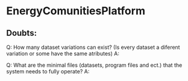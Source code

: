 # EnergyComunitiesPlatform

## Doubts:
Q: How many dataset variations can exist? (Is every dataset a diferent variation or some have the same atributes)
A: 

Q: What are the minimal files (datasets, program files and ect.) that the system needs to fully operate? 
A:





